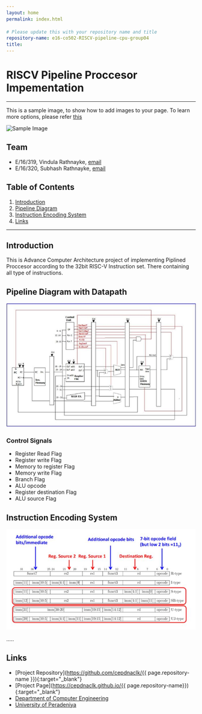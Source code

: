 ```yaml
---
layout: home
permalink: index.html

# Please update this with your repository name and title
repository-name: e16-co502-RISCV-pipeline-cpu-group04
title:
---
```


[comment]: # "This is the standard layout for the project, but you can clean this and use your own template"

# RISCV Pipeline Proccesor Impementation

---

This is a sample image, to show how to add images to your page. To learn more options, please refer [this](https://projects.ce.pdn.ac.lk/docs/faq/how-to-add-an-image/)

![Sample Image](./images/sample.png)


## Team
-  E/16/319, Vindula Rathnayke, [email](mailto:name@email.com)
-  E/16/320, Subhash Rathnayke, [email](mailto:name@email.com)


## Table of Contents
1. [Introduction](#introduction)
2. [Pipeline Diagram](#pipeline-diagram-with-datapath)
3. [Instruction Encoding System](#instruction-encoding-system)
4. [Links](#links)

---

## Introduction

This is Advance Computer Architecture project of implementing Piplined Proccesor according to the 32bit  RISC-V Instruction set. There containing all type of instructions.

## Pipeline Diagram with Datapath
![Sample Image](./images/Capture.JPG)

   ### Control Signals
   - Register Read Flag
   - Register write Flag
   - Memory to register Flag
   - Memory write Flag
   - Branch Flag
   - ALU opcode
   - Register destination Flag
   - ALU source Flag

## Instruction Encoding System
![Sample Image](./images/encoding.JPG)

.....

## Links

- [Project Repository](https://github.com/cepdnaclk/{{ page.repository-name }}){:target="_blank"}
- [Project Page](https://cepdnaclk.github.io/{{ page.repository-name}}){:target="_blank"}
- [Department of Computer Engineering](http://www.ce.pdn.ac.lk/)
- [University of Peradeniya](https://eng.pdn.ac.lk/)


[//]: # (Please refer this to learn more about Markdown syntax)
[//]: # (https://github.com/adam-p/markdown-here/wiki/Markdown-Cheatsheet)



